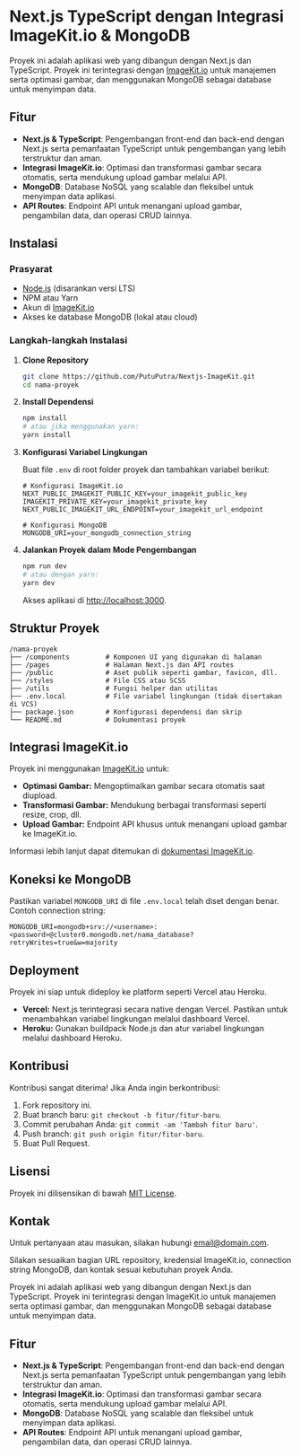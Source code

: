 <!-- # NextJS-Challenge (Next.js Project)

## NDL

### Setup Project: Tema Aplikasi

REQUIREMENTS:

- NEXTJS APP ROUTER LATEST VERSION
- SHADCN UI COMPONENT
- IMAGEKIT.IO imagecloud - https://imagekit.io/docs/integration/nextjs

Silahkan kerjakan task ini dari project aplikasi kamu:

- [ ] Halaman auth
  - [ ] Register
  - [ ] Login
  - [ ] Middleware
- [ ] Halaman home
  - [ ] Komponen Banner
  - [ ] Komponen Detail info Ecommerce
  - [ ] Komponen Featured Product (50-10 product)
- [ ] Halaman Menambah Product
- [ ] Pastikan Data Gambar Tersimpan di ImageKIT -->

# Next.js TypeScript dengan Integrasi ImageKit.io & MongoDB

Proyek ini adalah aplikasi web yang dibangun dengan Next.js dan TypeScript. Proyek ini terintegrasi dengan [ImageKit.io](https://imagekit.io) untuk manajemen serta optimasi gambar, dan menggunakan MongoDB sebagai database untuk menyimpan data.

## Fitur

- **Next.js & TypeScript**: Pengembangan front-end dan back-end dengan Next.js serta pemanfaatan TypeScript untuk pengembangan yang lebih terstruktur dan aman.
- **Integrasi ImageKit.io**: Optimasi dan transformasi gambar secara otomatis, serta mendukung upload gambar melalui API.
- **MongoDB**: Database NoSQL yang scalable dan fleksibel untuk menyimpan data aplikasi.
- **API Routes**: Endpoint API untuk menangani upload gambar, pengambilan data, dan operasi CRUD lainnya.

## Instalasi

### Prasyarat

- [Node.js](https://nodejs.org) (disarankan versi LTS)
- NPM atau Yarn
- Akun di [ImageKit.io](https://imagekit.io)
- Akses ke database MongoDB (lokal atau cloud)

### Langkah-langkah Instalasi

1. **Clone Repository**

   ```bash
   git clone https://github.com/PutuPutra/Nextjs-ImageKit.git
   cd nama-proyek
   ```

2. **Install Dependensi**

   ```bash
   npm install
   # atau jika menggunakan yarn:
   yarn install
   ```

3. **Konfigurasi Variabel Lingkungan**

   Buat file `.env` di root folder proyek dan tambahkan variabel berikut:

   ```env
   # Konfigurasi ImageKit.io
   NEXT_PUBLIC_IMAGEKIT_PUBLIC_KEY=your_imagekit_public_key
   IMAGEKIT_PRIVATE_KEY=your_imagekit_private_key
   NEXT_PUBLIC_IMAGEKIT_URL_ENDPOINT=your_imagekit_url_endpoint

   # Konfigurasi MongoDB
   MONGODB_URI=your_mongodb_connection_string
   ```

4. **Jalankan Proyek dalam Mode Pengembangan**

   ```bash
   npm run dev
   # atau dengan yarn:
   yarn dev
   ```

   Akses aplikasi di [http://localhost:3000](http://localhost:3000).

## Struktur Proyek

```plaintext
/nama-proyek
├── /components         # Komponen UI yang digunakan di halaman
├── /pages              # Halaman Next.js dan API routes
├── /public             # Aset publik seperti gambar, favicon, dll.
├── /styles             # File CSS atau SCSS
├── /utils              # Fungsi helper dan utilitas
├── .env.local          # File variabel lingkungan (tidak disertakan di VCS)
├── package.json        # Konfigurasi dependensi dan skrip
└── README.md           # Dokumentasi proyek
```

## Integrasi ImageKit.io

Proyek ini menggunakan [ImageKit.io](https://imagekit.io) untuk:

- **Optimasi Gambar:** Mengoptimalkan gambar secara otomatis saat diupload.
- **Transformasi Gambar:** Mendukung berbagai transformasi seperti resize, crop, dll.
- **Upload Gambar:** Endpoint API khusus untuk menangani upload gambar ke ImageKit.io.

Informasi lebih lanjut dapat ditemukan di [dokumentasi ImageKit.io](https://docs.imagekit.io).

## Koneksi ke MongoDB

Pastikan variabel `MONGODB_URI` di file `.env.local` telah diset dengan benar. Contoh connection string:

```env
MONGODB_URI=mongodb+srv://<username>:<password>@cluster0.mongodb.net/nama_database?retryWrites=true&w=majority
```

## Deployment

Proyek ini siap untuk dideploy ke platform seperti Vercel atau Heroku.

- **Vercel:** Next.js terintegrasi secara native dengan Vercel. Pastikan untuk menambahkan variabel lingkungan melalui dashboard Vercel.
- **Heroku:** Gunakan buildpack Node.js dan atur variabel lingkungan melalui dashboard Heroku.

## Kontribusi

Kontribusi sangat diterima! Jika Anda ingin berkontribusi:

1. Fork repository ini.
2. Buat branch baru: `git checkout -b fitur/fitur-baru`.
3. Commit perubahan Anda: `git commit -am 'Tambah fitur baru'`.
4. Push branch: `git push origin fitur/fitur-baru`.
5. Buat Pull Request.

## Lisensi

Proyek ini dilisensikan di bawah [MIT License](LICENSE).

## Kontak

Untuk pertanyaan atau masukan, silakan hubungi [email@domain.com](mailto:email@domain.com).

Silakan sesuaikan bagian URL repository, kredensial ImageKit.io, connection string MongoDB, dan kontak sesuai kebutuhan proyek Anda.

Proyek ini adalah aplikasi web yang dibangun dengan Next.js dan TypeScript. Proyek ini terintegrasi dengan ImageKit.io untuk manajemen serta optimasi gambar, dan menggunakan MongoDB sebagai database untuk menyimpan data.

## Fitur

- **Next.js & TypeScript**: Pengembangan front-end dan back-end dengan Next.js serta pemanfaatan TypeScript untuk pengembangan yang lebih terstruktur dan aman.
- **Integrasi ImageKit.io**: Optimasi dan transformasi gambar secara otomatis, serta mendukung upload gambar melalui API.
- **MongoDB**: Database NoSQL yang scalable dan fleksibel untuk menyimpan data aplikasi.
- **API Routes**: Endpoint API untuk menangani upload gambar, pengambilan data, dan operasi CRUD lainnya.

<!-- ### Prasyarat

- [Node.js](https://nodejs.org) (disarankan versi LTS)
- NPM atau Yarn
- Akun di [ImageKit.io](https://imagekit.io)
- Akses ke database MongoDB (lokal atau cloud) -->

```

```
